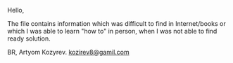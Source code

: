 Hello,

The file contains information which was difficult to find in Internet/books or which I was able to learn "how to" in person, when I was not able to find ready solution.

BR, Artyom Kozyrev.
kozirev8@gamil.com
